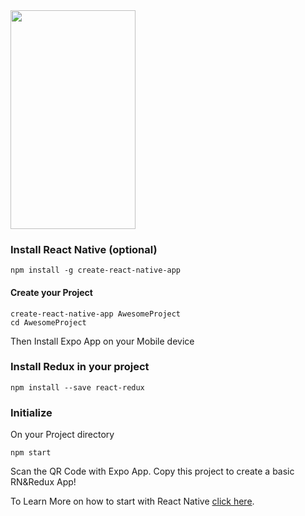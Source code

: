 <img src="https://firebasestorage.googleapis.com/v0/b/auth-8d988.appspot.com/o/reduxphoto.jpeg?alt=media&token=e33cd89e-1360-45fe-83e6-d1c58349dd6b" width="200" height="350" />

### Install React Native (optional)
```
npm install -g create-react-native-app
```


#### Create your Project
```
create-react-native-app AwesomeProject
cd AwesomeProject
```
Then Install Expo App on your Mobile device

### Install Redux in your project
```
npm install --save react-redux
```

### Initialize
On your Project directory
```
npm start
```
Scan the QR Code with Expo App.
Copy this project to create a basic RN&Redux App!


To Learn More on how to start with React Native [click here](https://facebook.github.io/react-native/docs/getting-started.html).
